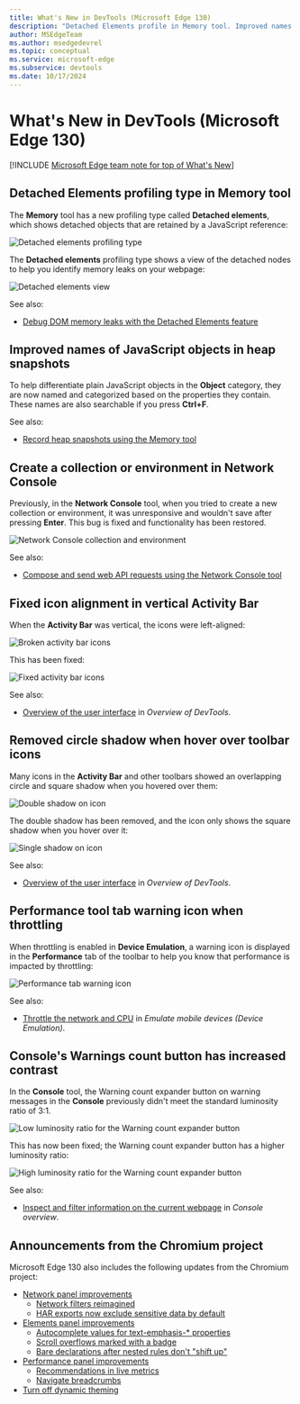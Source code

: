 ```yaml
---
title: What's New in DevTools (Microsoft Edge 130)
description: "Detached Elements profile in Memory tool. Improved names of JavaScript objects in heap snapshots. Create collection or environment in Network Console.  Fixed icon bugs. Performance tab icon when throttled. High-contrast Warning count. And more."
author: MSEdgeTeam
ms.author: msedgedevrel
ms.topic: conceptual
ms.service: microsoft-edge
ms.subservice: devtools
ms.date: 10/17/2024
---
```

# What's New in DevTools (Microsoft Edge 130)

[!INCLUDE [Microsoft Edge team note for top of What's New](../../includes/edge-whats-new-note.md)]


<!-- ====================================================================== -->
## Detached Elements profiling type in Memory tool

<!-- Subtitle: Detached elements helps you fix memory leaks due to detached DOM elements.-->

The **Memory** tool has a new profiling type called **Detached elements**, which shows detached objects that are retained by a JavaScript reference:

![Detached elements profiling type](./devtools-130-images/detached-elements-profile-type.png)

The **Detached elements** profiling type shows a view of the detached nodes to help you identify memory leaks on your webpage:

![Detached elements view](./devtools-130-images/detached-nodes.png)

See also:
* [Debug DOM memory leaks with the Detached Elements feature](../../../memory-problems/dom-leaks.md)


<!-- ====================================================================== -->
## Improved names of JavaScript objects in heap snapshots

<!-- Plain JavaScript objects are named, categorized, and searchable based on the properties they contain.-->

To help differentiate plain JavaScript objects in the **Object** category, they are now named and categorized based on the properties they contain.  These names are also searchable if you press **Ctrl+F**.

See also:
* [Record heap snapshots using the Memory tool](../../../memory-problems/heap-snapshots.md)


<!-- ====================================================================== -->
## Create a collection or environment in Network Console

<!-- Subtitle: Use collections and environments to manage API requests and its values and variables. -->

Previously, in the **Network Console** tool, when you tried to create a new collection or environment, it was unresponsive and wouldn't save after pressing **Enter**.  This bug is fixed and functionality has been restored.

![Network Console collection and environment](./devtools-130-images/create-collection-environment.png)

See also:
* [Compose and send web API requests using the Network Console tool](../../../network-console/network-console-tool.md)


<!-- ====================================================================== -->
## Fixed icon alignment in vertical Activity Bar

<!-- Subtitle: Icons in the Activity Bar are properly aligned horizontally. -->

When the **Activity Bar** was vertical, the icons were left-aligned:

![Broken activity bar icons](./devtools-130-images/misaligned-icons.png)

This has been fixed:

![Fixed activity bar icons](./devtools-130-images/aligned-icons.png)

See also:
* [Overview of the user interface](../../../overview.md#overview-of-the-user-interface) in _Overview of DevTools_.


<!-- ====================================================================== -->
## Removed circle shadow when hover over toolbar icons

<!-- Subtitle: Icons in toolbars show only a square shadow when hovered over, instead of a circular shadow as well. -->

Many icons in the **Activity Bar** and other toolbars showed an overlapping circle and square shadow when you hovered over them:

![Double shadow on icon](./devtools-130-images/double-shadow-icon.png)

The double shadow has been removed, and the icon only shows the square shadow when you hover over it:

![Single shadow on icon](./devtools-130-images/single-shadow-icon.png)

See also:
* [Overview of the user interface](../../../overview.md#overview-of-the-user-interface) in _Overview of DevTools_.


<!-- ====================================================================== -->
## Performance tool tab warning icon when throttling

<!-- Subtitle: The Performance tab icon gets a warning icon when throttling is enabled. -->

When throttling is enabled in **Device Emulation**, a warning icon is displayed in the **Performance** tab of the toolbar to help you know that performance is impacted by throttling:

![Performance tab warning icon](./devtools-130-images/performance-warning-icon.png)

See also:
* [Throttle the network and CPU](../../../device-mode/index.md#throttle-the-network-and-cpu) in _Emulate mobile devices (Device Emulation)_.


<!-- ====================================================================== -->
## Console's Warnings count button has increased contrast

<!-- Subtitle: The warning icon and expand button on warning messages in the Console now meet the standard luminosity ratio of 3:1.-->

In the **Console** tool, the Warning count expander button on warning messages in the **Console** previously didn't meet the standard luminosity ratio of 3:1.

![Low luminosity ratio for the Warning count expander button](./devtools-130-images/console-icon-luminosity-ratio-before.png)

This has now been fixed; the Warning count expander button has a higher luminosity ratio:

![High luminosity ratio for the Warning count expander button](./devtools-130-images/console-icon-luminosity-ratio-after.png)


See also:
* [Inspect and filter information on the current webpage](../../../console/index.md#inspect-and-filter-information-on-the-current-webpage) in _Console overview_.


<!-- ====================================================================== -->
## Announcements from the Chromium project

Microsoft Edge 130 also includes the following updates from the Chromium project:

* [Network panel improvements](https://developer.chrome.com/blog/new-in-devtools-130#network)
   * [Network filters reimagined](https://developer.chrome.com/blog/new-in-devtools-130#network-filters)
   * [HAR exports now exclude sensitive data by default](https://developer.chrome.com/blog/new-in-devtools-130#har)
* [Elements panel improvements](https://developer.chrome.com/blog/new-in-devtools-130#elements)
   * [Autocomplete values for text-emphasis-* properties](https://developer.chrome.com/blog/new-in-devtools-130#autocomplete)
   * [Scroll overflows marked with a badge](https://developer.chrome.com/blog/new-in-devtools-130#scroll-badge)
   * [Bare declarations after nested rules don't "shift up"](https://developer.chrome.com/blog/new-in-devtools-130#css-nesting)
* [Performance panel improvements](https://developer.chrome.com/blog/new-in-devtools-130#perf)
   * [Recommendations in live metrics](https://developer.chrome.com/blog/new-in-devtools-130#live-metrics-recommendations)
   * [Navigate breadcrumbs](https://developer.chrome.com/blog/new-in-devtools-130#breadcrumbs)
* [Turn off dynamic theming](https://developer.chrome.com/blog/new-in-devtools-130#dynamic-theming)


<!-- ====================================================================== -->
<!-- uncomment if content is copied from developer.chrome.com to this page -->

<!-- > [!NOTE]
> Portions of this page are modifications based on work created and [shared by Google](https://developers.google.com/terms/site-policies) and used according to terms described in the [Creative Commons Attribution 4.0 International License](https://creativecommons.org/licenses/by/4.0).
> The original page for announcements from the Chromium project is [What's New in DevTools (Chrome 130)](https://developer.chrome.com/blog/new-in-devtools-130) and is authored by Sofia Emelianova. -->


<!-- ====================================================================== -->
<!-- uncomment if content is copied from developer.chrome.com to this page -->

<!-- [![Creative Commons License](../../../../media/cc-logo/88x31.png)](https://creativecommons.org/licenses/by/4.0)
This work is licensed under a [Creative Commons Attribution 4.0 International License](https://creativecommons.org/licenses/by/4.0). -->
